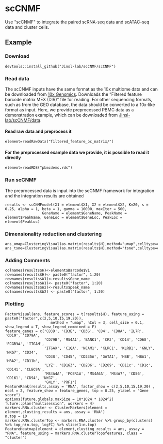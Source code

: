# scCNMF
Use "scCNMF" to integrate the paired scRNA-seq data and scATAC-seq data and cluster cells.

## Example

### Download
```
devtools::install_github("Jinsl-lab/scCNMF/scCNMF")
```
### Read data
The scCNMF inputs have the same format as the 10x multiome data and can be downloaded from [10x Genomics](https://www.10xgenomics.com/datasets?configure%5BhitsPerPage%5D=50&configure%5BmaxValuesPerFacet%5D=1000&refinementList%5Bplatform%5D%5B0%5D=Chromium%20Single%20Cell&refinementList%5Bproduct.name%5D%5B0%5D=Epi%20Multiome%20ATAC%20%2B%20Gene%20Expression). Downloads the “Filtered feature barcode matrix MEX (DIR)” file for reading. For other sequencing formats, such as from the GEO database, the data should be converted to a 10x-like format as input. Here, we provide preprocessed PBMC data as a demonstration example, which can be downloaded from [Jinsl-lab/scCNMF/data](https://github.com/Jinsl-lab/scCNMF/data).
#### Read raw data and preprocess it
```
element=readRawData("filtered_feature_bc_matrix/")
```
#### For the preprocessed example data we provide, it is possible to read it directly
```
element=readRDS("pbmcdemo.rds")
```

### Run scCNMF
The preprocessed data is input into the scCNMF framework for integration and the integration results are obtained
```
results <- scCNMFmodel(X1 = element$X1, X2 = element$X2, K=20, s = 0.25, alpha = 1, beta = 1, gamma = 10000, maxIter = 500,
                 GeneName = element$GeneName, PeakName = element$PeakName, GeneLoc = element$GeneLoc, PeakLoc = element$PeakLoc)
```
### Dimensionality reduction and clustering
```
ans_umap=ClusteringVisual(as.matrix(results$H),method="umap",celltype=celltype)   
ans_tsne=ClusteringVisual(as.matrix(results$H),method="tsne",celltype=celltype)
```
### Adding Comments
```
colnames(results$H)<-element$Barcode$V1  
rownames(results$H)<- paste0("factor", 1:20)  
rownames(results$W1)<-results$Gene_name  
colnames(results$W1)<- paste0("factor", 1:20)  
rownames(results$W2)<-results$peak_name  
colnames(results$W2) <- paste0("factor", 1:20)
```
### Plotting
```
FactorVisual(ans, feature_scores = t(results$H), feature_using = paste0("factor",c(2,5,10,15,19,20)),  
                     method = "umap", nCol = 3, cell_size = 0.1, show_legend = T, show_legend_combined = F)  
feature_genes = c('CD3D', 'CD3E', 'CD3G', 'CD4', 'CD8A', 'IL7R', 'CD19', 'CD79A', 
                  'CD79B', 'MS4A1', 'BANK1', 'CR2', 'CD14', 'CD68', 'FCGR3A', 'ITGAM', 
                  'ITGAX', 'C1QA', 'NCAM1', 'KLRC1', 'KLRB1', 'GNLY', 'NKG7', 'CD34', 
                  'CD38', 'CD45', 'CD235A', 'GATA1', 'HBB', 'HBA1', 'HBA2', 'CD11b', 
                  'LYZ', 'CD163', 'CD206', 'CD209', 'CD11c', 'CD1c', 'CD141', 'CLEC9A', 
                  'MS4A4A', 'FCER1A', 'MS4A6A', 'MS4A7', 'CD56', 'CD161', 'CD94', 'NKG7', 
                  'GNLY', 'PRF1')   
FeatureRank(results,assay = 'RNA', factor_show = c(2,5,10,15,19,20) , ncol = 2, feature_show = feature_genes, top = 0.25, ylabel = "Gene score")  
options(future.globals.maxSize = 10*1024 * 1024^2)  
future::plan("multisession", workers = 4)  
markers.RNA.cluster <- ClusterMarkers(element = element,clusting_results = ans, assay = 'RNA')  
n.top = 10  
markers.RNA.clusterTop <- markers.RNA.cluster %>% group_by(clusters) %>% top_n(n.top, logFC) %>% slice(1:n.top)  
FeatureHeatmap(element = element,clusting_results = ans, assay = "RNA", feature_using = markers.RNA.clusterTop$features, class = "cluster")
```
